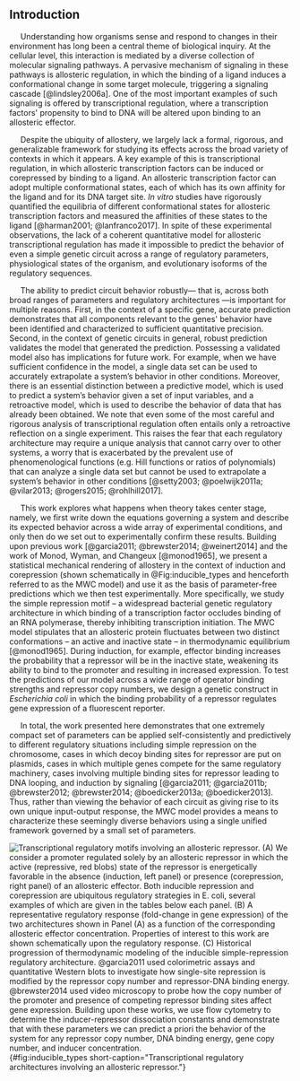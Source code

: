 ## Introduction

&nbsp;&nbsp;&nbsp;&nbsp;&nbsp;Understanding how organisms sense and respond to changes in their
environment has long been a central theme of biological inquiry. At the
cellular level, this interaction is mediated by a diverse collection of
molecular signaling pathways. A pervasive mechanism of signaling in these
pathways is allosteric regulation, in which the binding of a ligand
induces a conformational change in some target molecule, triggering
a signaling cascade [@lindsley2006a]. One of the most important examples
of such signaling is offered by transcriptional regulation, where
a transcription factors' propensity to bind to DNA will be altered upon
binding to an allosteric effector.

&nbsp;&nbsp;&nbsp;&nbsp;&nbsp;Despite the ubiquity of allostery, we largely lack a
formal, rigorous, and
generalizable framework for studying its effects across the broad variety of
contexts in which it appears. A key example of this is transcriptional
regulation, in which allosteric transcription factors can be induced or
corepressed by binding to a ligand. An allosteric transcription factor can
adopt multiple conformational states, each of which has its own affinity for
the ligand and for its DNA target site. *In vitro* studies have rigorously
quantified the equilibria of different conformational states for allosteric
transcription factors and measured the affinities of these states to the
ligand [@harman2001; @lanfranco2017]. In spite of these experimental
observations, the lack of a coherent quantitative model for allosteric
transcriptional regulation has made it impossible to predict the behavior of
even a simple genetic circuit across a range of regulatory parameters,
physiological states of the organism, and evolutionary isoforms of the
regulatory sequences.

&nbsp;&nbsp;&nbsp;&nbsp;&nbsp;The ability to predict circuit behavior robustly— that is, across both
broad ranges of parameters and regulatory architectures —is important for
multiple reasons. First, in the context of a specific gene, accurate
prediction demonstrates that all components relevant to the genes'
behavior have been identified and characterized to sufficient
quantitative precision. Second, in the context of genetic circuits in
general, robust prediction validates the model that generated the
prediction. Possessing a validated model also has implications for future
work. For example, when we have sufficient confidence in the model,
a single data set can be used to accurately extrapolate a system’s
behavior in other conditions. Moreover, there is an essential distinction
between a predictive model, which is used to predict a system’s behavior
given a set of input variables, and a retroactive model, which is used to
describe the behavior of data that has already been obtained. We note
that even some of the most careful and rigorous analysis of
transcriptional regulation often entails only a retroactive reflection on
a single experiment. This raises the fear that each regulatory
architecture may require a unique analysis that cannot carry over to
other systems, a worry that is exacerbated by the prevalent use of
phenomenological functions (e.g. Hill functions or ratios of polynomials)
that can analyze a single data set but cannot be used to extrapolate
a system’s behavior in other conditions [@setty2003; @poelwijk2011a;
@vilar2013; @rogers2015; @rohlhill2017].

&nbsp;&nbsp;&nbsp;&nbsp;&nbsp;This work explores what happens when theory takes center stage, namely, we
first write down the equations governing a system and describe its expected
behavior across a wide array of experimental conditions, and only then do we
set out to experimentally confirm these results. Building upon previous work
[@garcia2011; @brewster2014; @weinert2014] and the work of Monod, Wyman, and
Changeux [@monod1965], we present a statistical mechanical rendering of
allostery in the context of induction and corepression (shown schematically
in @Fig:inducible_types and henceforth referred to as the MWC model) and use
it as the basis of parameter-free predictions which we then test
experimentally. More specifically, we study the simple repression motif – a
widespread bacterial genetic regulatory architecture in which binding of a
transcription factor occludes binding of an RNA polymerase, thereby
inhibiting transcription initiation. The MWC model stipulates that an
allosteric protein fluctuates between two distinct conformations – an active
and inactive state – in thermodynamic equilibrium [@monod1965]. During
induction, for example, effector binding increases the probability that a
repressor will be in the inactive state, weakening its ability to bind to the
promoter and resulting in increased expression. To test the predictions of
our model across a wide range of operator binding strengths and repressor
copy numbers, we design a genetic construct in *Escherichia coli* in which
the binding probability of a repressor regulates gene expression of a
fluorescent reporter.

&nbsp;&nbsp;&nbsp;&nbsp;&nbsp;In total, the work presented here demonstrates that one extremely compact set
of parameters can be applied self-consistently and predictively to different
regulatory situations including simple repression on the chromosome, cases in
which decoy binding sites for repressor are put on plasmids, cases in which
multiple genes compete for the same regulatory machinery, cases involving
multiple binding sites for repressor leading to DNA looping, and induction by
signaling [@garcia2011; @garcia2011b; @brewster2012; @brewster2014;
@boedicker2013a; @boedicker2013]. Thus, rather than viewing the behavior of
each circuit as giving rise to its own unique input-output response, the MWC
model provides a means to characterize these seemingly diverse behaviors
using a single unified framework governed by a small set of parameters.

![ **Transcriptional regulatory motifs involving an allosteric repressor.**
(A) We consider a promoter regulated solely by an allosteric repressor in
which the active (repressive, red blobs) state of the repressor is
energetically favorable in the absence (induction, left panel) or presence
(corepression, right panel) of an allosteric effector. Both inducible
repression and corepression are ubiquitous regulatory strategies in *E.
coli*, several examples of which are given in the tables below each panel.
(B) A representative regulatory response (fold-change in gene expression) of
the two architectures shown in Panel (A) as a function of the corresponding
allosteric effector concentration. Properties of interest to this work are
shown schematically upon the regulatory response. (C) Historical progression
of thermodynamic modeling of the inducible simple-repression regulatory
architecture. @garcia2011 used colorimetric assays and quantitative Western
blots to investigate how single-site repression is modified by the repressor
copy number and repressor-DNA binding energy. @brewster2014 used video
microscopy to probe how the copy number of the promoter and presence of
competing repressor binding sites affect gene expression. Building upon these
works, we use flow cytometry to determine the inducer-repressor dissociation
constants and demonstrate that with these parameters we can predict *a
priori* the behavior of the system for any repressor copy number, DNA binding
energy, gene copy number, and inducer
concentration.](ch2_fig1){#fig:inducible_types short-caption="Transcriptional
regulatory architectures involving an allosteric repressor."}
